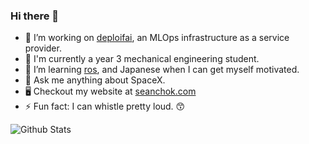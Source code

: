 ### Hi there 👋

- 🔭 I’m working on [deploifai](https://deploif.ai), an MLOps infrastructure as a service provider.
- 🏫 I'm currently a year 3 mechanical engineering student.
- 🌱 I’m learning [ros](https://www.ros.org), and Japanese when I can get myself motivated.
- 💬 Ask me anything about SpaceX.
- 🖥 Checkout my website at [seanchok.com](https://seanchok.com)
- ⚡ Fun fact: I can whistle pretty loud. 😙


![Github Stats](https://github-readme-stats.vercel.app/api?username=98sean98&count_private=true&show_icons=true&include_all_commits=true)
